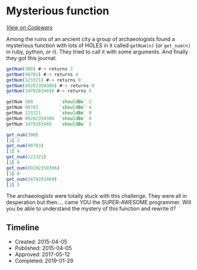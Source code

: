 # Mysterious function
[*View on Codewars*](https://www.codewars.com/kata/mysterious-function)

Among the ruins of an ancient city a group of archaeologists found a mysterious function with lots of HOLES in it called ```getNum(n)``` (or `get_num(n)` in ruby, python, or r). They tried to call it with some arguments. And finally they got this journal:
```javascript
getNum(300) #-> returns 2
getNum(90783) #-> returns 4
getNum(123321) #-> returns 0
getNum(89282350306) #-> returns 8
getNum(3479283469) #-> returns 5
```
```haskell
getNum 300          `shouldBe` 2
getNum 90783        `shouldBe` 4
getNum 123321       `shouldBe` 0
getNum 89282350306  `shouldBe` 8
getNum 3479283469   `shouldBe` 5
```
```r
get_num(300)
[1] 2
get_num(90783)
[1] 4
get_num(123321)
[1] 0
get_num(89282350306)
[1] 8
get_num(3479283469)
[1] 5
```
The archaeologists were totally stuck with this challenge. They were all in desperation but then.... came YOU the SUPER-AWESOME programmer. Will you be able to understand the mystery of this function and rewrite it?

## Timeline
- Created: 2015-04-05
- Published: 2015-04-05
- Approved: 2017-05-12
- Completed: 2019-01-29
